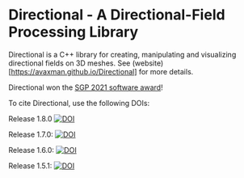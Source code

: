 # Directional - A Directional-Field Processing Library


Directional is a C++ library for creating, manipulating and visualizing directional fields on 3D meshes. See (website)[https://avaxman.github.io/Directional] for more details.

Directional won the [SGP 2021 software award](http://awards.geometryprocessing.org/)!

To cite Directional, use the following DOIs:

Release 1.8.0
[![DOI](https://zenodo.org/badge/DOI/10.5281/zenodo.5746726.svg)](https://doi.org/10.5281/zenodo.5746726)

Release 1.7.0:
[![DOI](https://zenodo.org/badge/DOI/10.5281/zenodo.3338174.svg)](https://doi.org/10.5281/zenodo.3338174)

Release 1.6.0:
[![DOI](https://zenodo.org/badge/DOI/10.5281/zenodo.5080536.svg)](https://doi.org/10.5281/zenodo.5080536)

Release 1.5.1: [![DOI](https://zenodo.org/badge/DOI/10.5281/zenodo.3338175.svg)](https://doi.org/10.5281/zenodo.3338175)

